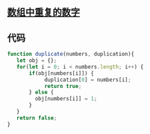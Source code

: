 ## [数组中重复的数字](https://www.nowcoder.com/practice/623a5ac0ea5b4e5f95552655361ae0a8?tpId=13&tqId=11203&tPage=3&rp=3&ru=%2Fta%2Fcoding-interviews&qru=%2Fta%2Fcoding-interviews%2Fquestion-ranking)

## 代码
```js
function duplicate(numbers, duplication){
   let obj = {};
   for(let i = 0; i < numbers.length; i++) {
       if(obj[numbers[i]]) {
            duplication[0] = numbers[i];
            return true;
       } else {
         obj[numbers[i]] = 1;
       }
   }
   return false;
}
```